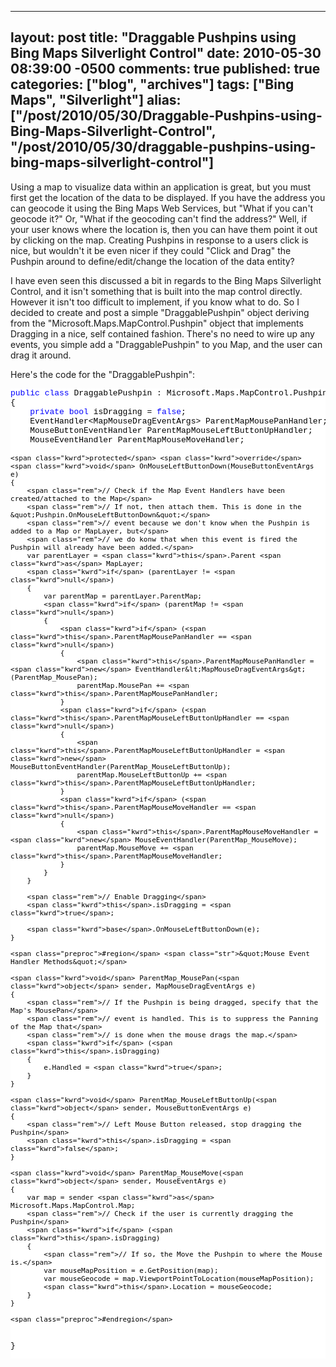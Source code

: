   ---
  layout: post
  title: "Draggable Pushpins using Bing Maps Silverlight Control"
  date: 2010-05-30 08:39:00 -0500
  comments: true
  published: true
  categories: ["blog", "archives"]
  tags: ["Bing Maps", "Silverlight"]
  alias: ["/post/2010/05/30/Draggable-Pushpins-using-Bing-Maps-Silverlight-Control", "/post/2010/05/30/draggable-pushpins-using-bing-maps-silverlight-control"]
  ---
<!-- more -->
<p>Using a map to visualize data within an application is great, but you must first get the location of the data to be displayed. If you have the address you can geocode it using the Bing Maps Web Services, but &quot;What if you can't geocode it?&quot; Or, &quot;What if the geocoding can't find the address?&quot; Well, if your user knows where the location is, then you can have them point it out by clicking on the map. Creating Pushpins in response to a users click is nice, but wouldn't it be even nicer if they could &quot;Click and Drag&quot; the Pushpin around to define/edit/change the location of the data entity?</p>  <p>I have even seen this discussed a bit in regards to the Bing Maps Silverlight Control, and it isn't something that is built into the map control directly. However it isn't too difficult to implement, if you know what to do. So I decided to create and post a simple &quot;DraggablePushpin&quot; object deriving from the &quot;Microsoft.Maps.MapControl.Pushpin&quot; object that implements Dragging in a nice, self contained fashion. There's no need to wire up any events, you simple add a &quot;DraggablePushpin&quot; to you Map, and the user can drag it around.</p>  <p>Here's the code for the &quot;DraggablePushpin&quot;:</p>  <pre class="csharpcode"><span class="kwrd">public</span> <span class="kwrd">class</span> DraggablePushpin : Microsoft.Maps.MapControl.Pushpin
{
    <span class="kwrd">private</span> <span class="kwrd">bool</span> isDragging = <span class="kwrd">false</span>;
    EventHandler&lt;MapMouseDragEventArgs&gt; ParentMapMousePanHandler;
    MouseButtonEventHandler ParentMapMouseLeftButtonUpHandler;
    MouseEventHandler ParentMapMouseMoveHandler;

    <span class="kwrd">protected</span> <span class="kwrd">override</span> <span class="kwrd">void</span> OnMouseLeftButtonDown(MouseButtonEventArgs e)
    {
        <span class="rem">// Check if the Map Event Handlers have been created/attached to the Map</span>
        <span class="rem">// If not, then attach them. This is done in the &quot;Pushpin.OnMouseLeftButtonDown&quot;</span>
        <span class="rem">// event because we don't know when the Pushpin is added to a Map or MapLayer, but</span>
        <span class="rem">// we do konw that when this event is fired the Pushpin will already have been added.</span>
        var parentLayer = <span class="kwrd">this</span>.Parent <span class="kwrd">as</span> MapLayer;
        <span class="kwrd">if</span> (parentLayer != <span class="kwrd">null</span>)
        {
            var parentMap = parentLayer.ParentMap;
            <span class="kwrd">if</span> (parentMap != <span class="kwrd">null</span>)
            {
                <span class="kwrd">if</span> (<span class="kwrd">this</span>.ParentMapMousePanHandler == <span class="kwrd">null</span>)
                {
                    <span class="kwrd">this</span>.ParentMapMousePanHandler = <span class="kwrd">new</span> EventHandler&lt;MapMouseDragEventArgs&gt;(ParentMap_MousePan);
                    parentMap.MousePan += <span class="kwrd">this</span>.ParentMapMousePanHandler;
                }
                <span class="kwrd">if</span> (<span class="kwrd">this</span>.ParentMapMouseLeftButtonUpHandler == <span class="kwrd">null</span>)
                {
                    <span class="kwrd">this</span>.ParentMapMouseLeftButtonUpHandler = <span class="kwrd">new</span> MouseButtonEventHandler(ParentMap_MouseLeftButtonUp);
                    parentMap.MouseLeftButtonUp += <span class="kwrd">this</span>.ParentMapMouseLeftButtonUpHandler;
                }
                <span class="kwrd">if</span> (<span class="kwrd">this</span>.ParentMapMouseMoveHandler == <span class="kwrd">null</span>)
                {
                    <span class="kwrd">this</span>.ParentMapMouseMoveHandler = <span class="kwrd">new</span> MouseEventHandler(ParentMap_MouseMove);
                    parentMap.MouseMove += <span class="kwrd">this</span>.ParentMapMouseMoveHandler;
                }
            }
        }

        <span class="rem">// Enable Dragging</span>
        <span class="kwrd">this</span>.isDragging = <span class="kwrd">true</span>;

        <span class="kwrd">base</span>.OnMouseLeftButtonDown(e);
    }

    <span class="preproc">#region</span> <span class="str">&quot;Mouse Event Handler Methods&quot;</span>

    <span class="kwrd">void</span> ParentMap_MousePan(<span class="kwrd">object</span> sender, MapMouseDragEventArgs e)
    {
        <span class="rem">// If the Pushpin is being dragged, specify that the Map's MousePan</span>
        <span class="rem">// event is handled. This is to suppress the Panning of the Map that</span>
        <span class="rem">// is done when the mouse drags the map.</span>
        <span class="kwrd">if</span> (<span class="kwrd">this</span>.isDragging)
        {
            e.Handled = <span class="kwrd">true</span>;
        }
    }

    <span class="kwrd">void</span> ParentMap_MouseLeftButtonUp(<span class="kwrd">object</span> sender, MouseButtonEventArgs e)
    {
        <span class="rem">// Left Mouse Button released, stop dragging the Pushpin</span>
        <span class="kwrd">this</span>.isDragging = <span class="kwrd">false</span>;
    }

    <span class="kwrd">void</span> ParentMap_MouseMove(<span class="kwrd">object</span> sender, MouseEventArgs e)
    {
        var map = sender <span class="kwrd">as</span> Microsoft.Maps.MapControl.Map;
        <span class="rem">// Check if the user is currently dragging the Pushpin</span>
        <span class="kwrd">if</span> (<span class="kwrd">this</span>.isDragging)
        {
            <span class="rem">// If so, the Move the Pushpin to where the Mouse is.</span>
            var mouseMapPosition = e.GetPosition(map);
            var mouseGeocode = map.ViewportPointToLocation(mouseMapPosition);
            <span class="kwrd">this</span>.Location = mouseGeocode;
        }
    }

    <span class="preproc">#endregion</span>
}</pre>
<style type="text/css">
.csharpcode, .csharpcode pre
{
	font-size: small;
	color: black;
	font-family: consolas, "Courier New", courier, monospace;
	background-color: #ffffff;
	/*white-space: pre;*/
}
.csharpcode pre { margin: 0em; }
.csharpcode .rem { color: #008000; }
.csharpcode .kwrd { color: #0000ff; }
.csharpcode .str { color: #006080; }
.csharpcode .op { color: #0000c0; }
.csharpcode .preproc { color: #cc6633; }
.csharpcode .asp { background-color: #ffff00; }
.csharpcode .html { color: #800000; }
.csharpcode .attr { color: #ff0000; }
.csharpcode .alt 
{
	background-color: #f4f4f4;
	width: 100%;
	margin: 0em;
}
.csharpcode .lnum { color: #606060; }</style>
